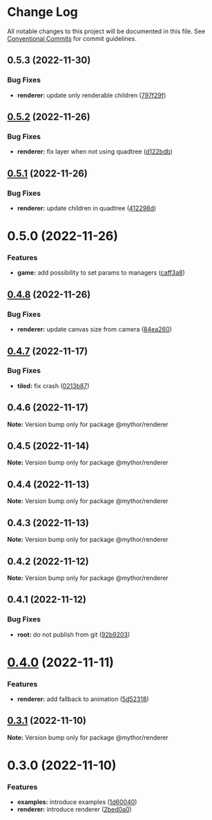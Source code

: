 # Change Log

All notable changes to this project will be documented in this file.
See [Conventional Commits](https://conventionalcommits.org) for commit guidelines.

## 0.5.3 (2022-11-30)

### Bug Fixes

- **renderer:** update only renderable children ([797f29f](https://github.com/desaintvincent/mythor/commit/797f29f61e3bdab881915e345344724b1015c38e))

## [0.5.2](https://github.com/desaintvincent/mythor/compare/@mythor/renderer@0.5.1...@mythor/renderer@0.5.2) (2022-11-26)

### Bug Fixes

- **renderer:** fix layer when not using quadtree ([d122bdb](https://github.com/desaintvincent/mythor/commit/d122bdb2fdb7e5f8168c9547e04c35b358deb359))

## [0.5.1](https://github.com/desaintvincent/mythor/compare/@mythor/renderer@0.5.0...@mythor/renderer@0.5.1) (2022-11-26)

### Bug Fixes

- **renderer:** update children in quadtree ([412298d](https://github.com/desaintvincent/mythor/commit/412298d994ddb16e9bba874b16c518961d55352b))

# 0.5.0 (2022-11-26)

### Features

- **game:** add possibility to set params to managers ([caff3a8](https://github.com/desaintvincent/mythor/commit/caff3a87584547b288a8799aac713904a6837e03))

## [0.4.8](https://github.com/desaintvincent/mythor/compare/@mythor/renderer@0.4.7...@mythor/renderer@0.4.8) (2022-11-26)

### Bug Fixes

- **renderer:** update canvas size from camera ([84ea260](https://github.com/desaintvincent/mythor/commit/84ea2604a7ac94abfd4deba240ffc0596275fb88))

## [0.4.7](https://github.com/desaintvincent/mythor/compare/@mythor/renderer@0.4.6...@mythor/renderer@0.4.7) (2022-11-17)

### Bug Fixes

- **tiled:** fix crash ([0213b87](https://github.com/desaintvincent/mythor/commit/0213b872d42158d89858e8d62fff1473316b3493))

## 0.4.6 (2022-11-17)

**Note:** Version bump only for package @mythor/renderer

## 0.4.5 (2022-11-14)

**Note:** Version bump only for package @mythor/renderer

## 0.4.4 (2022-11-13)

**Note:** Version bump only for package @mythor/renderer

## 0.4.3 (2022-11-13)

**Note:** Version bump only for package @mythor/renderer

## 0.4.2 (2022-11-12)

**Note:** Version bump only for package @mythor/renderer

## 0.4.1 (2022-11-12)

### Bug Fixes

- **root:** do not publish from git ([92b9203](https://github.com/desaintvincent/mythor/commit/92b920302e85ccf1d91dcabf2351ed5c4d92f249))

# [0.4.0](https://github.com/desaintvincent/mythor/compare/@mythor/renderer@0.3.1...@mythor/renderer@0.4.0) (2022-11-11)

### Features

- **renderer:** add fallback to animation ([5d52318](https://github.com/desaintvincent/mythor/commit/5d523183e69dfbe104cb1683bb306d6cb6b8cbf6))

## [0.3.1](https://github.com/desaintvincent/mythor/compare/@mythor/renderer@0.3.0...@mythor/renderer@0.3.1) (2022-11-10)

**Note:** Version bump only for package @mythor/renderer

# 0.3.0 (2022-11-10)

### Features

- **examples:** introduce examples ([1d60040](https://github.com/desaintvincent/mythor/commit/1d60040d84c05ab1b7e65cc74bf74e14510b4370))
- **renderer:** introduce renderer ([2bed0a0](https://github.com/desaintvincent/mythor/commit/2bed0a0a84108edef6291d5a3de201e284e36f4c))
